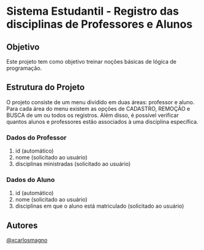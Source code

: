 # Sistema Estudantil - Registro das disciplinas de Professores e Alunos

## Objetivo
Este projeto tem como objetivo treinar noções básicas de lógica de programação.

## Estrutura do Projeto
O projeto consiste de um menu dividido em duas áreas: professor e aluno. Para cada área do menu existem as opções de CADASTRO, REMOÇÃO e BUSCA de um ou todos os registros. Além disso, é possível verificar quantos alunos e professores estão associados à uma disciplina específica.

### Dados do Professor
1. id (automático)
2. nome (solicitado ao usuário)
3. disciplinas ministradas (solicitado ao usuário)

### Dados do Aluno
1. id (automático)
2. nome (solicitado ao usuário)
3. disciplinas em que o aluno está matriculado (solicitado ao usuário)

## Autores
[@xcarlosmagno](https://www.github.com/xcarlosmagno)